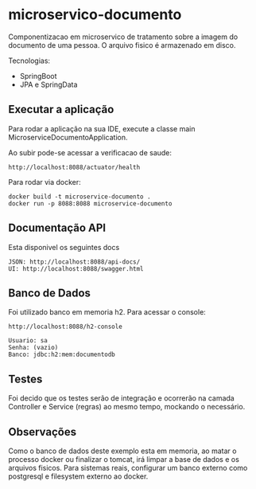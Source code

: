 # microservico-documento

Componentizacao em microservico de tratamento sobre a imagem do documento de uma pessoa. O arquivo fisico é armazenado em disco.

Tecnologias:

* SpringBoot
* JPA e SpringData

## Executar a aplicação

Para rodar a aplicação na sua IDE, execute a classe main MicroserviceDocumentoApplication.

Ao subir pode-se acessar a verificacao de saude:

```
http://localhost:8088/actuator/health
```

Para rodar via docker:

```
docker build -t microservice-documento .
docker run -p 8088:8088 microservice-documento
```

## Documentação API

Esta disponivel os seguintes docs

```
JSON: http://localhost:8088/api-docs/
UI: http://localhost:8088/swagger.html
```

## Banco de Dados

Foi utilizado banco em memoria h2. Para acessar o console:

```
http://localhost:8088/h2-console
```

```
Usuario: sa
Senha: (vazio)
Banco: jdbc:h2:mem:documentodb
```

## Testes

Foi decido que os testes serão de integração e ocorrerão na camada Controller e Service (regras) ao mesmo tempo, mockando o necessário.

## Observações

Como o banco de dados deste exemplo esta em memoria, ao matar o processo docker ou finalizar o tomcat,
irá limpar a base de dados e os arquivos fisicos. Para sistemas reais, configurar um banco externo como postgresql e filesystem externo ao docker.
